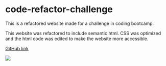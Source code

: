 # code-refactor-challenge


This is a refactored website made for a challenge in coding bootcamp. 

This website was refactored to include semantic html. 
CSS was optimized and the html code was edited to make the website more accessible. 

[GitHub link](https://jillium.github.io/code-refactor-challenge/)

<img src="./assets/images/screen-shot.png">